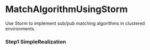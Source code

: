 # MatchAlgorithmUsingStorm
Use Storm to implement sub/pub matching algorithms in clustered environments.
### Step1 SimpleRealization 
